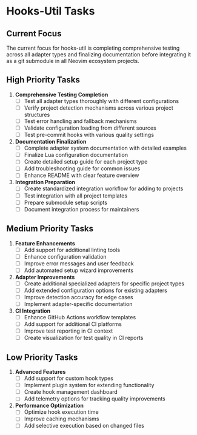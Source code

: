 
# Hooks-Util Tasks

## Current Focus

The current focus for hooks-util is completing comprehensive testing across all adapter types and finalizing documentation before integrating it as a git submodule in all Neovim ecosystem projects.

## High Priority Tasks

1. **Comprehensive Testing Completion**
   - [ ] Test all adapter types thoroughly with different configurations
   - [ ] Verify project detection mechanisms across various project structures
   - [ ] Test error handling and fallback mechanisms
   - [ ] Validate configuration loading from different sources
   - [ ] Test pre-commit hooks with various quality settings

1. **Documentation Finalization**
   - [ ] Complete adapter system documentation with detailed examples
   - [ ] Finalize Lua configuration documentation
   - [ ] Create detailed setup guide for each project type
   - [ ] Add troubleshooting guide for common issues
   - [ ] Enhance README with clear feature overview

1. **Integration Preparation**
   - [ ] Create standardized integration workflow for adding to projects
   - [ ] Test integration with all project templates
   - [ ] Prepare submodule setup scripts
   - [ ] Document integration process for maintainers

## Medium Priority Tasks

1. **Feature Enhancements**
   - [ ] Add support for additional linting tools
   - [ ] Enhance configuration validation
   - [ ] Improve error messages and user feedback
   - [ ] Add automated setup wizard improvements

1. **Adapter Improvements**
   - [ ] Create additional specialized adapters for specific project types
   - [ ] Add extended configuration options for existing adapters
   - [ ] Improve detection accuracy for edge cases
   - [ ] Implement adapter-specific documentation

1. **CI Integration**
   - [ ] Enhance GitHub Actions workflow templates
   - [ ] Add support for additional CI platforms
   - [ ] Improve test reporting in CI context
   - [ ] Create visualization for test quality in CI reports

## Low Priority Tasks

1. **Advanced Features**
   - [ ] Add support for custom hook types
   - [ ] Implement plugin system for extending functionality
   - [ ] Create hook management dashboard
   - [ ] Add telemetry options for tracking quality improvements

1. **Performance Optimization**
   - [ ] Optimize hook execution time
   - [ ] Improve caching mechanisms
   - [ ] Add selective execution based on changed files
